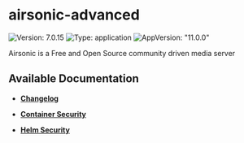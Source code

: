 # airsonic-advanced

![Version: 7.0.15](https://img.shields.io/badge/Version-7.0.15-informational?style=flat-square) ![Type: application](https://img.shields.io/badge/Type-application-informational?style=flat-square) ![AppVersion: "11.0.0"](https://img.shields.io/badge/AppVersion-"11.0.0"-informational?style=flat-square)

Airsonic is a Free and Open Source community driven media server

## Available Documentation

- [**Changelog**](CHANGELOG)

- [**Container Security**](container-security)

- [**Helm Security**](helm-security)

